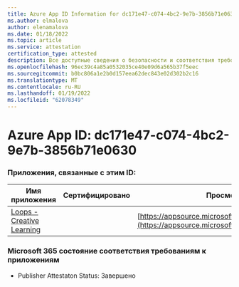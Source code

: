 ```yaml
---
title: Azure App ID Information for dc171e47-c074-4bc2-9e7b-3856b71e0630
ms.author: elmalova
author: elenamalova
ms.date: 01/18/2022
ms.topic: article
ms.service: attestation
certification_type: attested
description: Все доступные сведения о безопасности и соответствия требованиям для dc171e47-c074-4bc2-9e7b-3856b71e0630.
ms.openlocfilehash: 96ec39c4a85a0532035ce40e09d6a565b37f5eec
ms.sourcegitcommit: b0bc806a1e2b0d157eea62dec843e02d302b2c16
ms.translationtype: MT
ms.contentlocale: ru-RU
ms.lasthandoff: 01/19/2022
ms.locfileid: "62078349"
---
```

# <a name="azure-app-id-dc171e47-c074-4bc2-9e7b-3856b71e0630"></a>Azure App ID: dc171e47-c074-4bc2-9e7b-3856b71e0630


### <a name="apps-associated-with-this-id"></a>Приложения, связанные с этим ID:
| **Имя приложения** | **Сертифицировано** | **Просмотр в AppSource** |
|--------------|---------------|-----------------------|
| [Loops - Creative Learning](https://docs.microsoft.com/microsoft-365-app-certification/forward/WA200003074) |  | [https://appsource.microsoft.com/product/office/WA200003074](https://appsource.microsoft.com/product/office/WA200003074) |

### <a name="microsoft-365-app-compliance-status"></a>Microsoft 365 состояние соответствия требованиям к приложениям
- Publisher Attestaton Status: Завершено
